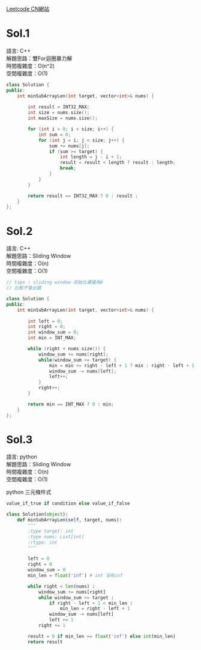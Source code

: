 [Leetcode CN網站](https://leetcode.cn/problems/minimum-size-subarray-sum/submissions/)


# Sol.1   

語言: C++  
解題思路：雙For迴圈暴力解  
時間複雜度：O(n^2)    
空間複雜度：O(1)

```c++
class Solution {
public:
    int minSubArrayLen(int target, vector<int>& nums) {
        
        int result = INT32_MAX;
        int size = nums.size();
        int maxSize = nums.size();

        for (int i = 0; i < size; i++) {
            int sum = 0;
            for (int j = i; j < size; j++) {
                sum += nums[j];
                if (sum >= target) {
                    int length = j - i + 1;
                    result = result < length ? result : length;
                    break;
                }
            }
        }

        return result == INT32_MAX ? 0 : result ;
    }
};
```

# Sol.2

語言: C++  
解題思路：Sliding Window  
時間複雜度：O(n)    
空間複雜度：O(1)  

```cpp
// tips : sliding window 初始化建議為0
// 比較不會出錯

class Solution {
public:
    int minSubArrayLen(int target, vector<int>& nums) {
        
        int left = 0;
        int right = 0;
        int window_sum = 0;
        int min = INT_MAX;

        while (right < nums.size()) {
            window_sum += nums[right];
            while(window_sum >= target) {
                min = min <= right - left + 1 ? min : right - left + 1;
                window_sum -= nums[left];
                left++;
            }
            right++;
        }

        return min == INT_MAX ? 0 : min;
    }
};
```

# Sol.3

語言: python  
解題思路：Sliding Window  
時間複雜度：O(n)    
空間複雜度：O(1)  

python 三元條件式  
```python
value_if_true if condition else value_if_false
```

```python
class Solution(object):
    def minSubArrayLen(self, target, nums):
        """
        :type target: int
        :type nums: List[int]
        :rtype: int
        """

        left = 0
        right = 0
        window_sum = 0
        min_len = float('inf') # int 沒有inf

        while right < len(nums) :
            window_sum += nums[right]
            while window_sum >= target :
                if right - left + 1 < min_len :
                    min_len = right - left + 1
                window_sum -= nums[left]
                left += 1
            right += 1

        result = 0 if min_len == float('inf') else int(min_len)
        return result
```
